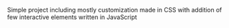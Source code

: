 Simple project including mostly customization made in CSS with addition of few interactive elements written in JavaScript
